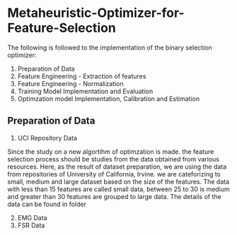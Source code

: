 # Metaheuristic-Optimizer-for-Feature-Selection

The following is followed to the implementation of the binary selection optimizer:
  1. Preparation of Data
  2. Feature Engineering -  Extraction of features 
  3. Feature Engineering -  Normalization
  4. Training Model Implementation and Evaluation
  5. Optimzation model Implementation, Calibration and Estimation
  
  
 ## Preparation of Data
 
 1. UCI Repository Data
 
 Since the study on a new algortihm of optimzation is made. the feature selection process should be studies from the data obtained from various resources. Here, as the result of dataset preparation, we are using the data from repositories of University of California, Irvine. we are cateforizing to small, medium and large dataset based on the size of the features. The data with less than 15 features are called small data, between 25 to 30 is medium and greater than 30 features are grouped to large data. The details of the data can be found in folder

2. EMG Data
3. FSR Data

